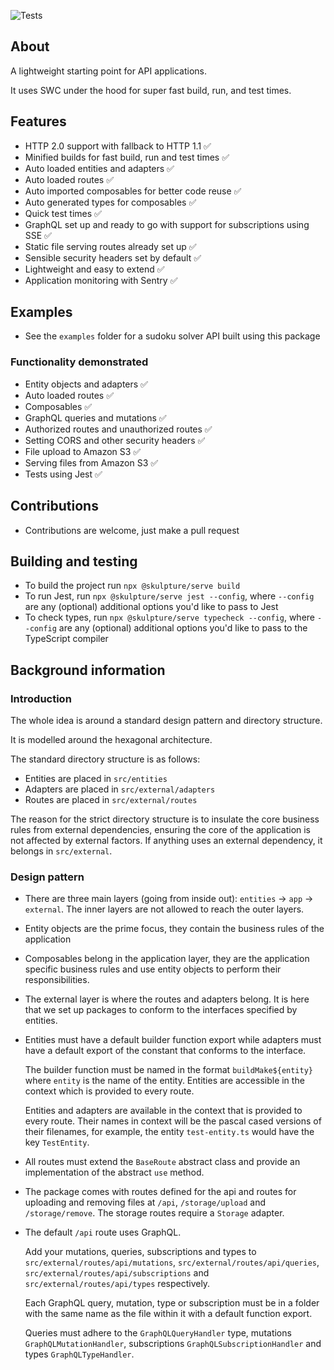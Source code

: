 ![Tests](https://github.com/nmathew98/serve/actions/workflows/main.yml/badge.svg)

## About

A lightweight starting point for API applications.

It uses SWC under the hood for super fast build, run, and test times.

## Features

- HTTP 2.0 support with fallback to HTTP 1.1 ✅
- Minified builds for fast build, run and test times ✅
- Auto loaded entities and adapters ✅
- Auto loaded routes ✅
- Auto imported composables for better code reuse ✅
- Auto generated types for composables ✅
- Quick test times ✅
- GraphQL set up and ready to go with support for subscriptions using SSE ✅
- Static file serving routes already set up ✅
- Sensible security headers set by default ✅
- Lightweight and easy to extend ✅
- Application monitoring with Sentry ✅

## Examples

- See the `examples` folder for a sudoku solver API built using this package

### Functionality demonstrated

- Entity objects and adapters ✅
- Auto loaded routes ✅
- Composables ✅
- GraphQL queries and mutations ✅
- Authorized routes and unauthorized routes ✅
- Setting CORS and other security headers ✅
- File upload to Amazon S3 ✅
- Serving files from Amazon S3 ✅
- Tests using Jest ✅

## Contributions

- Contributions are welcome, just make a pull request

## Building and testing

- To build the project run `npx @skulpture/serve build`
- To run Jest, run `npx @skulpture/serve jest --config`, where `--config` are any (optional) additional options you'd like to pass to Jest
- To check types, run `npx @skulpture/serve typecheck --config`, where `--config` are any (optional) additional options you'd like to pass to the TypeScript compiler

## Background information

### Introduction

The whole idea is around a standard design pattern and directory structure.

It is modelled around the hexagonal architecture.

The standard directory structure is as follows:

- Entities are placed in `src/entities`
- Adapters are placed in `src/external/adapters`
- Routes are placed in `src/external/routes`

The reason for the strict directory structure is to insulate the core business rules from external dependencies, ensuring the core of the application is not affected by external factors. If anything uses an external dependency, it belongs in `src/external`.

### Design pattern

- There are three main layers (going from inside out): `entities` -> `app` -> `external`. The inner layers are not allowed to reach the outer layers.

- Entity objects are the prime focus, they contain the business rules of the application

- Composables belong in the application layer, they are the application specific business rules and use entity objects to perform their responsibilities.

- The external layer is where the routes and adapters belong. It is here that we set up packages to conform to the interfaces specified by entities.

- Entities must have a default builder function export while adapters must have a default export of the constant that conforms to the interface.

  The builder function must be named in the format `buildMake${entity}` where `entity` is the name of the entity. Entities are accessible in the context which is provided to every route.

  Entities and adapters are available in the context that is provided to every route. Their names in context will be the pascal cased versions of their filenames, for example, the entity `test-entity.ts` would have the key `TestEntity`.

- All routes must extend the `BaseRoute` abstract class and provide an implementation of the abstract `use` method.

- The package comes with routes defined for the api and routes for uploading and removing files at `/api`, `/storage/upload` and `/storage/remove`. The storage routes require a `Storage` adapter.

- The default `/api` route uses GraphQL.

  Add your mutations, queries, subscriptions and types to `src/external/routes/api/mutations`, `src/external/routes/api/queries`, `src/external/routes/api/subscriptions` and `src/external/routes/api/types` respectively.

  Each GraphQL query, mutation, type or subscription must be in a folder with the same name as the file within it with a default function export.

  Queries must adhere to the `GraphQLQueryHandler` type, mutations `GraphQLMutationHandler`, subscriptions `GraphQLSubscriptionHandler` and types `GraphQLTypeHandler`.
